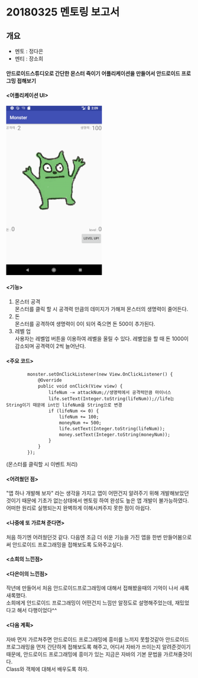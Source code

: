 # 20180325 멘토링 보고서
## 개요
- 멘토 : 정다은
- 멘티 : 장소희

#### 안드로이드스튜디오로 간단한 몬스터 죽이기 어플리케이션을 만들어서 안드로이드 프로그밍 접해보기

#### <어플리케이션 UI>
![Alt text](https://github.com/DSM-GRAM/TeamStudy/blob/master/androidMentoring/20180325%EB%A9%98%ED%86%A0%EB%A7%81UI.PNG)


#### <기능>
1. 몬스터 공격  
    몬스터를 클릭 할 시 공격력 만큼의 데미지가 가해져 몬스터의 생명력이 줄어든다.
2. 돈  
     몬스터를 공격하여 생명력이 0이 되어 죽으면 돈 500이 추가된다.
3. 레벨 업  
     사용자는 레벨업 버튼을 이용하여 레벨을 올릴 수 있다. 레벨업을 할 때 돈 1000이 감소되며 공격력이 2씩 늘어난다.
#### <주요 코드>
```
        monster.setOnClickListener(new View.OnClickListener() {
            @Override
            public void onClick(View view) {
                lifeNum -= attackNum;//생명력에서 공격력만큼 마이너스
                life.setText(Integer.toString(lifeNum));//life는 String이기 때문에 int인 lifeNum을 String으로 변경
                if (lifeNum <= 0) {
                    lifeNum += 100;
                    moneyNum += 500;
                    life.setText(Integer.toString(lifeNum));
                    money.setText(Integer.toString(moneyNum));
                }
            }
        });
```
(몬스터를 클릭할 시 이벤트 처리)  

#### <어려웠던 점>
"앱 하나 개발해 보자" 라는 생각을 가지고 앱이 어떤건지 알려주기 위해 개발해보았던것이기 때문에 기초가 없는상태에서 멘토링 하여 완성도 높은 앱 개발이 불가능하였다.  
어떠한 원리로 실행되는지 완벽하게 이해시켜주지 못한 점이 아쉽다.
#### <나중에 또 가르쳐 준다면>
처음 하기엔 어려웠던것 같다. 다음엔 조금 더 쉬운 기능을 가진 앱을 한번 만들어봄으로써 안드로이드 프로그래밍을 접해보도록 도와주고싶다.
#### <소희의 느낀점>

#### <다은이의 느낀점>
작년에 만들어서 처음 안드로이드프로그래밍에 대해서 접해봤을때의 기억이 나서 새록새록했다.   
소희에게 안드로이드 프로그래밍이 어떤건지 느낌만 알정도로 설명해주었는데, 재밌었다고 해서 다행이었다^^  

#### <다음 계획>
자바 먼저 가르쳐주면 안드로이드 프로그래밍에 흥미를 느끼지 못할것같아 안드로이드 프로그래밍을 먼저 간단하게 접해보도록 해주고, 어디서 자바가 쓰이는지 알려준것이기 때문에, 안드로이드 프로그래밍에 흥미가 있는 지금은 자바의 기본 문법을 가르쳐줄것이다.  
Class와 객체에 대해서 배우도록 하자.

